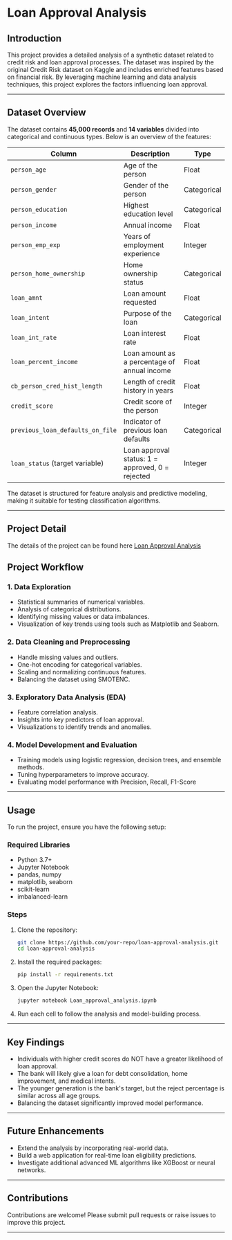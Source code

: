 # Loan Approval Analysis

## Introduction
This project provides a detailed analysis of a synthetic dataset related to credit risk and loan approval processes. The dataset was inspired by the original Credit Risk dataset on Kaggle and includes enriched features based on financial risk. By leveraging machine learning and data analysis techniques, this project explores the factors influencing loan approval.

---

## Dataset Overview

The dataset contains **45,000 records** and **14 variables** divided into categorical and continuous types. Below is an overview of the features:

| Column                         | Description                                         | Type         |
|--------------------------------|-----------------------------------------------------|--------------|
| `person_age`                   | Age of the person                                  | Float        |
| `person_gender`                | Gender of the person                               | Categorical  |
| `person_education`             | Highest education level                            | Categorical  |
| `person_income`                | Annual income                                      | Float        |
| `person_emp_exp`               | Years of employment experience                     | Integer      |
| `person_home_ownership`        | Home ownership status                              | Categorical  |
| `loan_amnt`                    | Loan amount requested                              | Float        |
| `loan_intent`                  | Purpose of the loan                                | Categorical  |
| `loan_int_rate`                | Loan interest rate                                 | Float        |
| `loan_percent_income`          | Loan amount as a percentage of annual income       | Float        |
| `cb_person_cred_hist_length`   | Length of credit history in years                 | Float        |
| `credit_score`                 | Credit score of the person                         | Integer      |
| `previous_loan_defaults_on_file` | Indicator of previous loan defaults               | Categorical  |
| `loan_status` (target variable)| Loan approval status: 1 = approved, 0 = rejected  | Integer      |

The dataset is structured for feature analysis and predictive modeling, making it suitable for testing classification algorithms.

---

## Project Detail
The details of the project can be found here [Loan Approval Analysis](https://github.com/perryfalcon0410/Loan-Approval-Analysis/blob/main/Loan_approval_analysis.ipynb)

## Project Workflow

### 1. Data Exploration

- Statistical summaries of numerical variables.
- Analysis of categorical distributions.
- Identifying missing values or data imbalances.
- Visualization of key trends using tools such as Matplotlib and Seaborn.

### 2. Data Cleaning and Preprocessing

- Handle missing values and outliers.
- One-hot encoding for categorical variables.
- Scaling and normalizing continuous features.
- Balancing the dataset using SMOTENC.

### 3. Exploratory Data Analysis (EDA)

- Feature correlation analysis.
- Insights into key predictors of loan approval.
- Visualizations to identify trends and anomalies.

### 4. Model Development and Evaluation

- Training models using logistic regression, decision trees, and ensemble methods.
- Tuning hyperparameters to improve accuracy.
- Evaluating model performance with Precision, Recall, F1-Score

---

## Usage

To run the project, ensure you have the following setup:

### Required Libraries
- Python 3.7+
- Jupyter Notebook
- pandas, numpy
- matplotlib, seaborn
- scikit-learn
- imbalanced-learn

### Steps

1. Clone the repository:

   ```bash
   git clone https://github.com/your-repo/loan-approval-analysis.git
   cd loan-approval-analysis
   ```

2. Install the required packages:

   ```bash
   pip install -r requirements.txt
   ```

3. Open the Jupyter Notebook:

   ```bash
   jupyter notebook Loan_approval_analysis.ipynb
   ```

4. Run each cell to follow the analysis and model-building process.

---

## Key Findings

- Individuals with higher credit scores do NOT have a greater likelihood of loan approval.
- The bank will likely give a loan for debt consolidation, home improvement, and medical intents.
- The younger generation is the bank's target, but the reject percentage is similar across all age groups.
- Balancing the dataset significantly improved model performance.

---

## Future Enhancements

- Extend the analysis by incorporating real-world data.
- Build a web application for real-time loan eligibility predictions.
- Investigate additional advanced ML algorithms like XGBoost or neural networks.

---

## Contributions
Contributions are welcome! Please submit pull requests or raise issues to improve this project.

---
